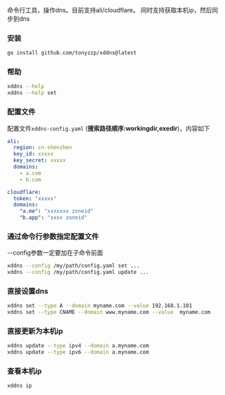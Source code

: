 命令行工具，操作dns。目前支持ali/cloudflare。
同时支持获取本机ip，然后同步到dns

### 安装
```bash
go install github.com/tonyzzp/xddns@latest
```

### 帮助

```bash
xddns --help
xddns --help set
```

### 配置文件

配置文件`xddns-config.yaml` (**搜索路径顺序:workingdir,exedir**)，内容如下
```yaml
ali:
  region: cn-shenzhen
  key_id: xxxxx
  key_secret: xxxxx
  domains:
    - a.com
    - b.com

cloudflare:
  token: "xxxxx"
  domains:
    "a.me": "xxxxxxx zoneid"
    "b.app": "xxxx zoneid"
```

### 通过命令行参数指定配置文件

--config参数一定要加在子命令前面

```bash
xddns --config /my/path/config.yaml set ...
xddns --config /my/path/config.yaml update ...
```


### 直接设置dns

```bash
xddns set --type A --domain myname.com --value 192.168.1.101
xddns set --type CNAME --domain www.myname.com --value  myname.com
```


### 直接更新为本机ip
```bash
xddns update --type ipv4 --domain a.myname.com
xddns update --type ipv6 --domain a.myname.com
```

### 查看本机ip
```bash
xddns ip
```